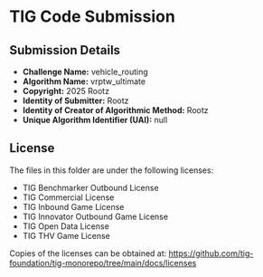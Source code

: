 # TIG Code Submission

## Submission Details

* **Challenge Name:** vehicle_routing
* **Algorithm Name:** vrptw_ultimate
* **Copyright:** 2025 Rootz
* **Identity of Submitter:** Rootz
* **Identity of Creator of Algorithmic Method:** Rootz
* **Unique Algorithm Identifier (UAI):** null

## License

The files in this folder are under the following licenses:
* TIG Benchmarker Outbound License
* TIG Commercial License
* TIG Inbound Game License
* TIG Innovator Outbound Game License
* TIG Open Data License
* TIG THV Game License

Copies of the licenses can be obtained at:
https://github.com/tig-foundation/tig-monorepo/tree/main/docs/licenses